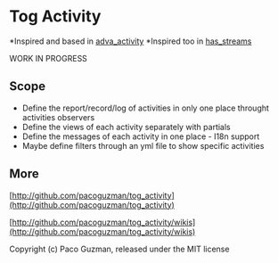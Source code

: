 Tog Activity
========

*Inspired and based in [adva_activity](http://github.com/svenfuchs/adva_cms/tree/master/engines/adva_activity/)
*Inspired too in [has_streams](http://github.com/fnando/has_streams/)

WORK IN PROGRESS

Scope
-------

* Define the report/record/log of activities in only one place throught activities observers
* Define the views of each activity separately with partials
* Define the messages of each activity in one place - I18n support
* Maybe define filters through an yml file to show specific activities


More
-------

[http://github.com/pacoguzman/tog_activity](http://github.com/pacoguzman/tog_activity)

[http://github.com/pacoguzman/tog_activity/wikis](http://github.com/pacoguzman/tog_activity/wikis)


Copyright (c) Paco Guzman, released under the MIT license
